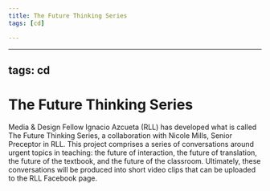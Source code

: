 ```yaml
---
title: The Future Thinking Series
tags: [cd]

---
```


---
tags: cd
---

# The Future Thinking Series

Media & Design Fellow Ignacio Azcueta (RLL) has developed what is called The Future Thinking Series, a collaboration with Nicole Mills, Senior Preceptor in RLL. This project comprises a series of conversations around urgent topics in teaching: the future of interaction, the future of translation, the future of the textbook, and the future of the classroom. Ultimately, these conversations will be produced into short video clips that can be uploaded to the RLL Facebook page.